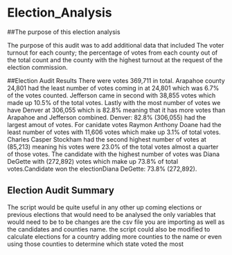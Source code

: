 # Election_Analysis

##The purpose of this election analysis 

The purpose of this audit was to add additional data that included The voter turnout for each county; the percentage of votes from each county out of the total count and the county with the highest turnout at the request of the election commission.

##Election Audit Results
There were votes 369,711 in total. Arapahoe county 24,801 had the least number of votes coming in at 24,801 which was 6.7% of the votes counted. Jefferson came in second with 38,855 votes which made up 10.5% of the total votes. Lastly with the most number of votes we have Denver at 306,055 which is 82.8% meaning that it has more votes than Arapahoe and Jefferson combined. Denver: 82.8% (306,055) had the largest amout of votes. For canidate votes Raymon Anthony Doane had the least number of votes with 11,606 votes which make up 3.1% of total votes. Charles Casper Stockham had the second highest number of votes at (85,213) meaning his votes were 23.0% of the total votes almost a quarter of those votes. The candidate with the highest number of votes was Diana DeGette with (272,892) votes which make up 73.8% of total votes.Candidate won the electionDiana DeGette: 73.8% (272,892).

##	Election Audit Summary
The script would be quite useful in any other up coming elections or previous elections that would need to be analysed the only variables that would need to be to be changes are the csv file you are importing as well as the candidates and counties name. the script could also be modified to calculate elections for a country adding more counties to the name or even using those counties to determine which state voted the most 
